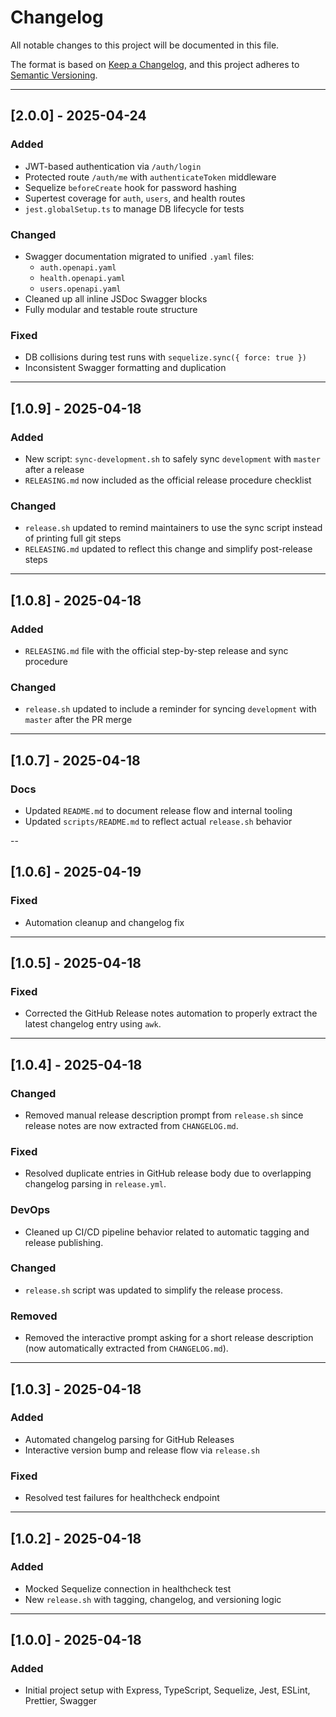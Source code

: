 # Changelog

All notable changes to this project will be documented in this file.

The format is based on [Keep a Changelog](https://keepachangelog.com/en/1.0.0/),
and this project adheres to [Semantic Versioning](https://semver.org/spec/v2.0.0.html).

---

## [2.0.0] - 2025-04-24

### Added

- JWT-based authentication via `/auth/login`
- Protected route `/auth/me` with `authenticateToken` middleware
- Sequelize `beforeCreate` hook for password hashing
- Supertest coverage for `auth`, `users`, and health routes
- `jest.globalSetup.ts` to manage DB lifecycle for tests

### Changed

- Swagger documentation migrated to unified `.yaml` files:
  - `auth.openapi.yaml`
  - `health.openapi.yaml`
  - `users.openapi.yaml`
- Cleaned up all inline JSDoc Swagger blocks
- Fully modular and testable route structure

### Fixed

- DB collisions during test runs with `sequelize.sync({ force: true })`
- Inconsistent Swagger formatting and duplication

---

## [1.0.9] - 2025-04-18

### Added

- New script: `sync-development.sh` to safely sync `development` with `master` after a release
- `RELEASING.md` now included as the official release procedure checklist

### Changed

- `release.sh` updated to remind maintainers to use the sync script instead of printing full git steps
- `RELEASING.md` updated to reflect this change and simplify post-release steps

---

## [1.0.8] - 2025-04-18

### Added

- `RELEASING.md` file with the official step-by-step release and sync procedure

### Changed

- `release.sh` updated to include a reminder for syncing `development` with `master` after the PR merge

---

## [1.0.7] - 2025-04-18

### Docs

- Updated `README.md` to document release flow and internal tooling
- Updated `scripts/README.md` to reflect actual `release.sh` behavior

--

## [1.0.6] - 2025-04-19

### Fixed

- Automation cleanup and changelog fix

---

## [1.0.5] - 2025-04-18

### Fixed

- Corrected the GitHub Release notes automation to properly extract the latest changelog entry using `awk`.

---

## [1.0.4] - 2025-04-18

### Changed

- Removed manual release description prompt from `release.sh` since release notes are now extracted from `CHANGELOG.md`.

### Fixed

- Resolved duplicate entries in GitHub release body due to overlapping changelog parsing in `release.yml`.

### DevOps

- Cleaned up CI/CD pipeline behavior related to automatic tagging and release publishing.

### Changed

- `release.sh` script was updated to simplify the release process.

### Removed

- Removed the interactive prompt asking for a short release description (now automatically extracted from `CHANGELOG.md`).

---

## [1.0.3] - 2025-04-18

### Added

- Automated changelog parsing for GitHub Releases
- Interactive version bump and release flow via `release.sh`

### Fixed

- Resolved test failures for healthcheck endpoint

---

## [1.0.2] - 2025-04-18

### Added

- Mocked Sequelize connection in healthcheck test
- New `release.sh` with tagging, changelog, and versioning logic

---

## [1.0.0] - 2025-04-18

### Added

- Initial project setup with Express, TypeScript, Sequelize, Jest, ESLint, Prettier, Swagger
